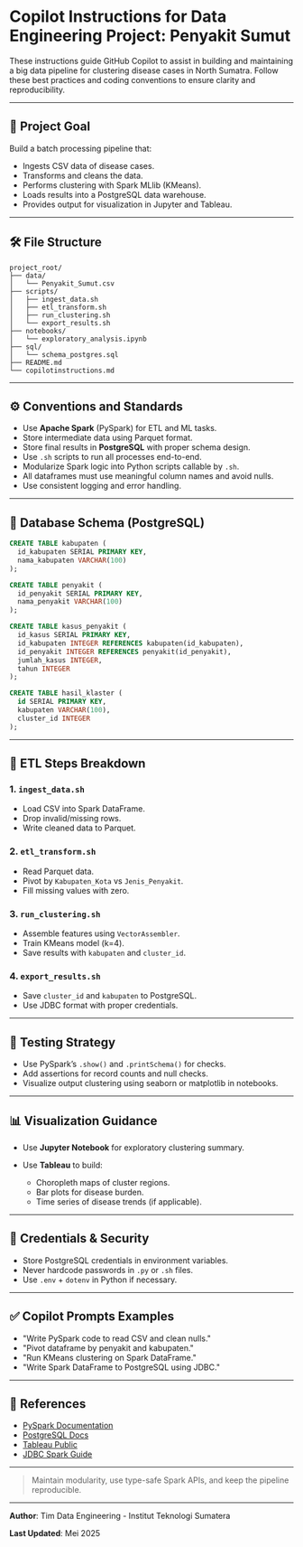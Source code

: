 # Copilot Instructions for Data Engineering Project: Penyakit Sumut

These instructions guide GitHub Copilot to assist in building and maintaining a big data pipeline for clustering disease cases in North Sumatra. Follow these best practices and coding conventions to ensure clarity and reproducibility.

---

## 🎯 Project Goal

Build a batch processing pipeline that:

* Ingests CSV data of disease cases.
* Transforms and cleans the data.
* Performs clustering with Spark MLlib (KMeans).
* Loads results into a PostgreSQL data warehouse.
* Provides output for visualization in Jupyter and Tableau.

---

## 🛠️ File Structure

```
project_root/
├── data/
│   └── Penyakit_Sumut.csv
├── scripts/
│   ├── ingest_data.sh
│   ├── etl_transform.sh
│   ├── run_clustering.sh
│   └── export_results.sh
├── notebooks/
│   └── exploratory_analysis.ipynb
├── sql/
│   └── schema_postgres.sql
├── README.md
└── copilotinstructions.md
```

---

## ⚙️ Conventions and Standards

* Use **Apache Spark** (PySpark) for ETL and ML tasks.
* Store intermediate data using Parquet format.
* Store final results in **PostgreSQL** with proper schema design.
* Use `.sh` scripts to run all processes end-to-end.
* Modularize Spark logic into Python scripts callable by `.sh`.
* All dataframes must use meaningful column names and avoid nulls.
* Use consistent logging and error handling.

---

## 📂 Database Schema (PostgreSQL)

```sql
CREATE TABLE kabupaten (
  id_kabupaten SERIAL PRIMARY KEY,
  nama_kabupaten VARCHAR(100)
);

CREATE TABLE penyakit (
  id_penyakit SERIAL PRIMARY KEY,
  nama_penyakit VARCHAR(100)
);

CREATE TABLE kasus_penyakit (
  id_kasus SERIAL PRIMARY KEY,
  id_kabupaten INTEGER REFERENCES kabupaten(id_kabupaten),
  id_penyakit INTEGER REFERENCES penyakit(id_penyakit),
  jumlah_kasus INTEGER,
  tahun INTEGER
);

CREATE TABLE hasil_klaster (
  id SERIAL PRIMARY KEY,
  kabupaten VARCHAR(100),
  cluster_id INTEGER
);
```

---

## 🧠 ETL Steps Breakdown

### 1. `ingest_data.sh`

* Load CSV into Spark DataFrame.
* Drop invalid/missing rows.
* Write cleaned data to Parquet.

### 2. `etl_transform.sh`

* Read Parquet data.
* Pivot by `Kabupaten_Kota` vs `Jenis_Penyakit`.
* Fill missing values with zero.

### 3. `run_clustering.sh`

* Assemble features using `VectorAssembler`.
* Train KMeans model (k=4).
* Save results with `kabupaten` and `cluster_id`.

### 4. `export_results.sh`

* Save `cluster_id` and `kabupaten` to PostgreSQL.
* Use JDBC format with proper credentials.

---

## 🧪 Testing Strategy

* Use PySpark’s `.show()` and `.printSchema()` for checks.
* Add assertions for record counts and null checks.
* Visualize output clustering using seaborn or matplotlib in notebooks.

---

## 📊 Visualization Guidance

* Use **Jupyter Notebook** for exploratory clustering summary.
* Use **Tableau** to build:

  * Choropleth maps of cluster regions.
  * Bar plots for disease burden.
  * Time series of disease trends (if applicable).

---

## 🔐 Credentials & Security

* Store PostgreSQL credentials in environment variables.
* Never hardcode passwords in `.py` or `.sh` files.
* Use `.env` + `dotenv` in Python if necessary.

---

## ✅ Copilot Prompts Examples

* "Write PySpark code to read CSV and clean nulls."
* "Pivot dataframe by penyakit and kabupaten."
* "Run KMeans clustering on Spark DataFrame."
* "Write Spark DataFrame to PostgreSQL using JDBC."

---

## 📘 References

* [PySpark Documentation](https://spark.apache.org/docs/latest/api/python/)
* [PostgreSQL Docs](https://www.postgresql.org/docs/)
* [Tableau Public](https://public.tableau.com/)
* [JDBC Spark Guide](https://spark.apache.org/docs/latest/sql-data-sources-jdbc.html)

---

> Maintain modularity, use type-safe Spark APIs, and keep the pipeline reproducible.

---

**Author**: Tim Data Engineering - Institut Teknologi Sumatera

**Last Updated**: Mei 2025
